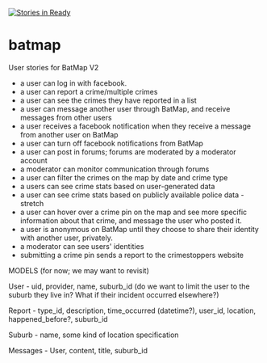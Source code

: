 [![Stories in Ready](https://badge.waffle.io/kahu-collabs/final_project.png?label=ready&title=Ready)](https://waffle.io/kahu-collabs/final_project)
# batmap


User stories for BatMap V2

 - a user can log in with facebook.
 - a user can report a crime/multiple crimes
 - a user can see the crimes they have reported in a list
 - a user can message another user through BatMap, and receive messages from other users
 - a user receives a facebook notification when they receive a message from another user on BatMap
 - a user can turn off facebook notifications from BatMap
 - a user can post in forums; forums are moderated by a moderator account
 - a moderator can monitor communication through forums
 - a user can filter the crimes on the map by date and crime type
 - a users can see crime stats based on user-generated data
 - a user can see crime stats based on publicly available police data - stretch
 - a user can hover over a crime pin on the map and see more specific information about that crime, and message the user who posted it.
 - a user is anonymous on BatMap until they choose to share their identity with another user, privately.
 - a moderator can see users' identities
 - submitting a crime pin sends a report to the crimestoppers website


MODELS (for now; we may want to revisit)

User - uid, provider, name, suburb_id (do we want to limit the user to the suburb they live in? What if their incident occurred elsewhere?)

Report - type_id, description, time_occurred (datetime?), user_id, location, happened_before?, suburb_id

Suburb - name, some kind of location specification

Messages - User, content, title, suburb_id
